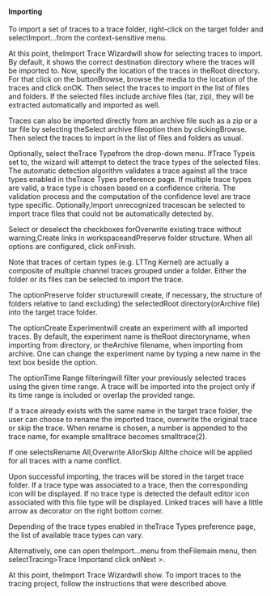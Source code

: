 #### Importing

To import a set of traces to a trace folder, right-click on the target folder and selectImport...from the context-sensitive menu.



At this point, theImport Trace Wizardwill show for selecting traces to import. By default, it shows the correct destination directory where the traces will be imported to. Now, specify the location of the traces in theRoot directory. For that click on the buttonBrowse, browse the media to the location of the traces and click onOK. Then select the traces to import in the list of files and folders. If the selected files include archive files (tar, zip), they will be extracted automatically and imported as well.

Traces can also be imported directly from an archive file such as a zip or a tar file by selecting theSelect archive fileoption then by clickingBrowse. Then select the traces to import in the list of files and folders as usual.

Optionally, select theTrace Typefrom the drop-down menu. IfTrace Typeis set to<Automatic Detection>, the wizard will attempt to detect the trace types of the selected files. The automatic detection algorithm validates a trace against all the trace types enabled in theTrace Types preference page. If multiple trace types are valid, a trace type is chosen based on a confidence criteria. The validation process and the computation of the confidence level are trace type specific. Optionally,Import unrecognized tracescan be selected to import trace files that could not be automatically detected by<Automatic Detection>.

Select or deselect the checkboxes forOverwrite existing trace without warning,Create links in workspaceandPreserve folder structure. When all options are configured, click onFinish.

Note that traces of certain types (e.g. LTTng Kernel) are actually a composite of multiple channel traces grouped under a folder. Either the folder or its files can be selected to import the trace.

The optionPreserve folder structurewill create, if necessary, the structure of folders relative to (and excluding) the selectedRoot directory(orArchive file) into the target trace folder.

The optionCreate Experimentwill create an experiment with all imported traces. By default, the experiment name is theRoot directoryname, when importing from directory, or theArchive filename, when importing from archive. One can change the experiment name by typing a new name in the text box beside the option.

The optionTime Range filteringwill filter your previously selected traces using the given time range. A trace will be imported into the project only if its time range is included or overlap the provided range.



If a trace already exists with the same name in the target trace folder, the user can choose to rename the imported trace, overwrite the original trace or skip the trace. When rename is chosen, a number is appended to the trace name, for example smalltrace becomes smalltrace(2).



If one selectsRename All,Overwrite AllorSkip Allthe choice will be applied for all traces with a name conflict.

Upon successful importing, the traces will be stored in the target trace folder. If a trace type was associated to a trace, then the corresponding icon will be displayed. If no trace type is detected the default editor icon associated with this file type will be displayed. Linked traces will have a little arrow as decorator on the right bottom corner.

Depending of the trace types enabled in theTrace Types preference page, the list of available trace types can vary.

Alternatively, one can open theImport...menu from theFilemain menu, then selectTracing>Trace Importand click onNext >.



At this point, theImport Trace Wizardwill show. To import traces to the tracing project, follow the instructions that were described above.